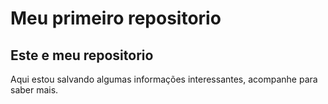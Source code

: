# Meu primeiro repositorio

## Este e meu repositorio

Aqui estou salvando algumas informações interessantes, acompanhe para saber mais.

